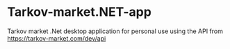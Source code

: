 # Tarkov-market.NET-app
Tarkov market .Net desktop application for personal use using the API from https://tarkov-market.com/dev/api
